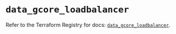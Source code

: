 # `data_gcore_loadbalancer`

Refer to the Terraform Registry for docs: [`data_gcore_loadbalancer`](https://registry.terraform.io/providers/g-core/gcorelabs/0.3.63/docs/data-sources/gcore_loadbalancer).
